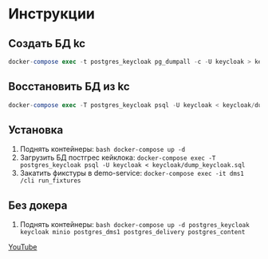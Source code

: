 # Инструкции

## Создать БД kc

```sql
docker-compose exec -t postgres_keycloak pg_dumpall -c -U keycloak > keycloak/dump_keycloak.sql
```

## Восстановить БД из kc

```sql
docker-compose exec -T postgres_keycloak psql -U keycloak < keycloak/dump_keycloak.sql
```

## Установка

1. Поднять контейнеры: ```bash docker-compose up -d```
2. Загрузить БД постгрес кейклока: ```docker-compose exec -T postgres_keycloak psql -U keycloak < keycloak/dump_keycloak.sql```
3. Закатить фикстуры в demo-service: ```docker-compose exec -it dms1 /cli run_fixtures```

## Без докера

1. Поднять контейнеры: ```bash docker-compose up -d postgres_keycloak keycloak minio postgres_dms1 postgres_delivery postgres_content```

[YouTube](https://youtu.be/RgZyX-e6W9E?si=_yjaIVVnI-aRRCl9)

